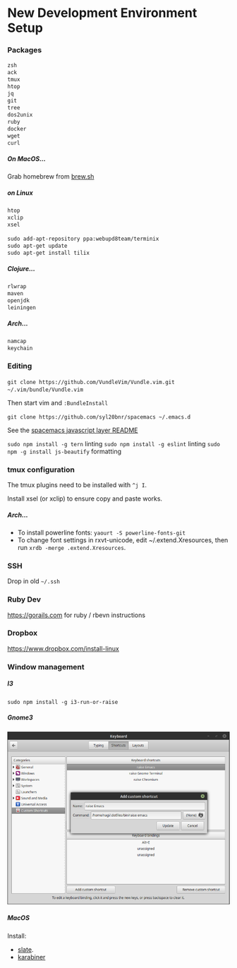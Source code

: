 # New Development Environment Setup

### Packages

```
zsh
ack
tmux
htop
jq
git
tree
dos2unix
ruby
docker
wget
curl
```

##### On MacOS...

Grab homebrew from [brew.sh]( https://brew.sh/ )

##### on Linux

```
htop
xclip
xsel

sudo add-apt-repository ppa:webupd8team/terminix
sudo apt-get update
sudo apt-get install tilix
```

##### Clojure...

```
rlwrap
maven
openjdk
leiningen
```

##### Arch...

```
namcap
keychain
```

### Editing

`git clone https://github.com/VundleVim/Vundle.vim.git ~/.vim/bundle/Vundle.vim`

Then start vim and `:BundleInstall`


`git clone https://github.com/syl20bnr/spacemacs ~/.emacs.d`

See the [spacemacs javascript layer README](https://github.com/syl20bnr/spacemacs/tree/master/layers/%2Blang/javascript)

`sudo npm install -g tern` linting
`sudo npm install -g eslint` linting
`sudo npm -g install js-beautify` formatting

### tmux configuration

The tmux plugins need to be installed with `^j I`.

Install xsel (or xclip) to ensure copy and paste works.

##### Arch...

  * To install powerline fonts: `yaourt -S powerline-fonts-git`
  * To change font settings in rxvt-unicode, edit ~/.extend.Xresources, then run `xrdb -merge .extend.Xresources`.

### SSH

Drop in old `~/.ssh`

### Ruby Dev

https://gorails.com for ruby / rbevn instructions

### Dropbox

https://www.dropbox.com/install-linux

### Window management

##### I3

`sudo npm install -g i3-run-or-raise`

##### Gnome3

![Gnome 3 settings](./gnome3.png)

##### MacOS

Install:

* [slate](https://github.com/jigish/slate#direct-download).
* [karabiner](https://pqrs.org/osx/karabiner/)
